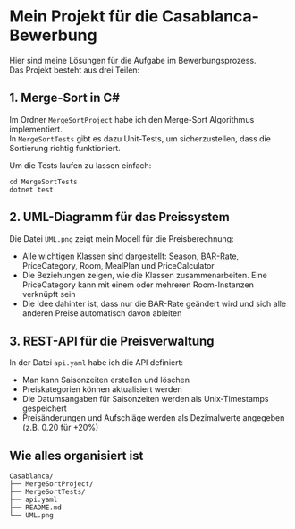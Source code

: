 # Mein Projekt für die Casablanca-Bewerbung

Hier sind meine Lösungen für die Aufgabe im Bewerbungsprozess.  
Das Projekt besteht aus drei Teilen:

## 1. Merge-Sort in C#

Im Ordner `MergeSortProject` habe ich den Merge-Sort Algorithmus implementiert.  
In `MergeSortTests` gibt es dazu Unit-Tests, um sicherzustellen, dass die Sortierung richtig funktioniert.


Um die Tests laufen zu lassen einfach:
```
cd MergeSortTests
dotnet test
```

## 2. UML-Diagramm für das Preissystem

Die Datei `UML.png` zeigt mein Modell für die Preisberechnung:
- Alle wichtigen Klassen sind dargestellt: Season, BAR-Rate, PriceCategory, Room, MealPlan und PriceCalculator
- Die Beziehungen zeigen, wie die Klassen zusammenarbeiten. Eine PriceCategory kann mit einem oder mehreren Room-Instanzen verknüpft sein
- Die Idee dahinter ist, dass nur die BAR-Rate geändert wird und sich alle anderen Preise automatisch davon ableiten

## 3. REST-API für die Preisverwaltung

In der Datei `api.yaml` habe ich die API definiert:
- Man kann Saisonzeiten erstellen und löschen
- Preiskategorien können aktualisiert werden
- Die Datumsangaben für Saisonzeiten werden als Unix-Timestamps gespeichert
- Preisänderungen und Aufschläge werden als Dezimalwerte angegeben (z.B. 0.20 für +20%)

## Wie alles organisiert ist

```
Casablanca/
├── MergeSortProject/
├── MergeSortTests/
├── api.yaml
├── README.md
└── UML.png
```
